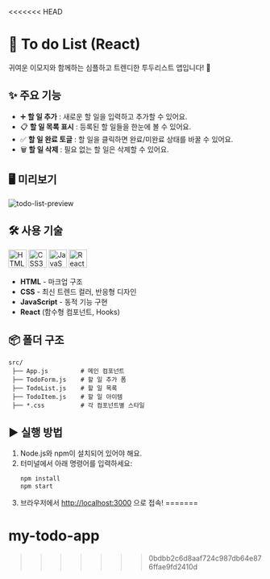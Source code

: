 <<<<<<< HEAD
# 📝 To do List (React) 

귀여운 이모지와 함께하는 심플하고 트렌디한 투두리스트 앱입니다! 🚀

## ✨ 주요 기능
- ➕ **할 일 추가** : 새로운 할 일을 입력하고 추가할 수 있어요.
- 📋 **할 일 목록 표시** : 등록된 할 일들을 한눈에 볼 수 있어요.
- ✅ **할 일 완료 토글** : 할 일을 클릭하면 완료/미완료 상태를 바꿀 수 있어요.
- 🗑️ **할 일 삭제** : 필요 없는 할 일은 삭제할 수 있어요.

## 🖥️ 미리보기
![todo-list-preview](https://user-images.githubusercontent.com/placeholder/todo-list-preview.png)

## 🛠️ 사용 기술
<p align="left">
  <img src="https://cdn.jsdelivr.net/gh/devicons/devicon/icons/html5/html5-original.svg" alt="HTML5" width="36" height="36"/>
  <img src="https://cdn.jsdelivr.net/gh/devicons/devicon/icons/css3/css3-original.svg" alt="CSS3" width="36" height="36"/>
  <img src="https://cdn.jsdelivr.net/gh/devicons/devicon/icons/javascript/javascript-original.svg" alt="JavaScript" width="36" height="36"/>
  <img src="https://cdn.jsdelivr.net/gh/devicons/devicon/icons/react/react-original.svg" alt="React" width="36" height="36"/>
</p>
<ul>
  <li><b>HTML</b> - 마크업 구조</li>
  <li><b>CSS</b> - 최신 트렌드 컬러, 반응형 디자인</li>
  <li><b>JavaScript</b> - 동적 기능 구현</li>
  <li><b>React</b> (함수형 컴포넌트, Hooks)</li>
</ul>

## 📦 폴더 구조
```
src/
 ├── App.js         # 메인 컴포넌트
 ├── TodoForm.js    # 할 일 추가 폼
 ├── TodoList.js    # 할 일 목록
 ├── TodoItem.js    # 할 일 아이템
 ├── *.css          # 각 컴포넌트별 스타일
```

## ▶️ 실행 방법
1. Node.js와 npm이 설치되어 있어야 해요.
2. 터미널에서 아래 명령어를 입력하세요:
   ```bash
   npm install
   npm start
   ```
3. 브라우저에서 [http://localhost:3000](http://localhost:3000) 으로 접속!
=======
# my-todo-app
>>>>>>> 0bdbb2c6d8aaf724c987db64e876ffae9fd2410d
